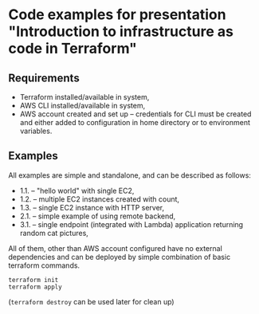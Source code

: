 # Code examples for presentation "Introduction to infrastructure as code in Terraform"

## Requirements
- Terraform installed/available in system,
- AWS CLI installed/available in system,
- AWS account created and set up – credentials for CLI must be created 
and either added to configuration in home directory or to environment variables.
  


## Examples
All examples are simple and standalone, and can be described as follows:
- 1.1. – "hello world" with single EC2,
- 1.2. – multiple EC2 instances created with count,
- 1.3. – single EC2 instance with HTTP server, 
- 2.1. – simple example of using remote backend,
- 3.1. – single endpoint (integrated with Lambda) application returning random 
cat pictures,
  
All of them, other than AWS account configured have no external dependencies and can be
deployed by simple combination of basic terraform commands.
```
terraform init 
terraform apply
```

(`terraform destroy` can be used later for clean up)